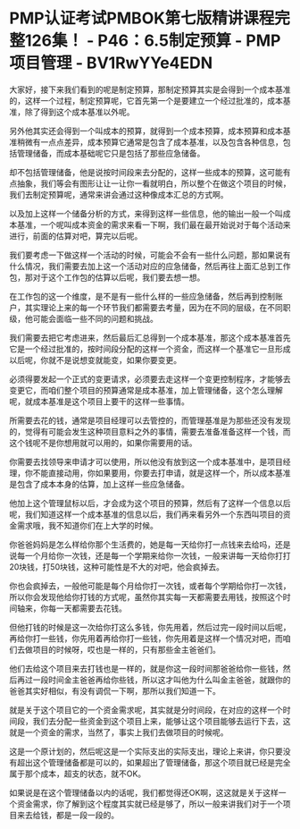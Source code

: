 # PMP认证考试PMBOK第七版精讲课程完整126集！ - P46：6.5制定预算 - PMP项目管理 - BV1RwYYe4EDN

大家好，接下来我们看到的呢是制定预算，那制定预算其实是会得到一个成本基准的，这样一个过程，制定预算呢，它首先第一个是要建立一个经过批准的，成本基准，除了得到这个成本基准以外呢。

另外他其实还会得到一个叫成本的预算，就得到一个成本预算，成本预算和成本基准稍微有一点点差异，成本预算它通常是包含了成本基准，以及包含各种信息，包括管理储备，而成本基础呢它只是包括了那些应急储备。

却不包括管理储备，他是说按时间段来去分配的，这样一些成本的预算，这可能有点抽象，我们等会有图形让让一让你一看就明白，所以整个在做这个项目的时候，我们去制定预算呢，通常来讲会通过这种像成本汇总的方式啊。

以及加上这样一个储备分析的方式，来得到这样一些信息，他的输出一般一个叫成本基准，一个呢叫成本资金的需求来看一下啊，我们最在最开始说对于每个活动来进行，前面的估算对吧，算完以后呢。

我们要考虑一下做这样一个活动的时候，可能会不会有一些什么问题，那如果说有什么情况，我们需要去加上这一个活动对应的应急储备，然后再往上面汇总到工作包，那对于这个工作包的估算以后呢，我们要去想一想。

在工作包的这一个维度，是不是有一些什么样的一些应急储备，然后再到控制账户，其实理论上来的每一个环节我们都需要去考量，因为在不同的层级，在不同职级，他可能会面临一些不同的问题和挑战。

我们需要去把它考虑进来，然后最后汇总得到一个成本基准，那这个成本基准首先它是一个经过批准的，按时间段分配的这样一个资金，而这样一个基准它一旦形成以后呢，你就不是说想变就能变，如果你要变更。

必须得要发起一个正式的变更请求，必须要去走这样一个变更控制程序，才能够去变更它，而咱们整个项目的预算通常是成本基准，加上管理储备，这个怎么理解呢，就成本基准是这个项目上要干的这样一些事情。

所需要去花的钱，通常是项目经理可以去管控的，而管理基准是为那些还没有发现的，觉得有可能会发生这种项目意料之外的事情，需要去准备准备这样一个钱，而这个钱呢不是你想用就可以用的，如果你需要用的话。

你需要去找领导来申请才可以使用，所以他没有放到这一个成本基准中，是项目经理，你不能直接动用，你如果要用，你要去打申请，就是这样一个，所以成本基准是包含了成本本身的估算，加上这样一些应急储备。

他加上这个管理鼠标以后，才会成为这个项目的预算，然后有了这样一个信息以后呢，我们知道这样一个成本基准的信息以后，我们再来看另外一个东西叫项目的资金需求哦，我不知道你们在上大学的时候。

你爸爸妈妈是怎么样给你那个生活费的，她是每一天给你打一点钱来去给吗，还是说每一个月给你一次钱，还是每一个学期来给你一次钱，一般来讲每一天给你打打20块钱，打50块钱，这种可能性是不大的对吧，他会疯掉去。

你也会疯掉去，一般他可能是每个月给你打一次钱，或者每个学期给你打一次钱，所以你会发现他给你打钱的方式呢，虽然你其实每一天都需要去用钱，按照这个时间轴来，你每一天都需要去花钱。

但他打钱的时候是这一次给你打这么多钱，你先用着，然后过完一段时间以后呢，再给你打一些钱，你先用着再给你打一些钱，你先用着是这样一个情况对吧，而咱们去做项目的时候呀，哎也是一样的，只有那些金主爸爸们。

他们去给这个项目来去打钱也是一样的，就是你这一段时间那爸爸给你一些钱，然后再过一段时间金主爸爸再给你些钱，所以这才叫他为什么叫金主爸爸，就跟你的爸爸其实好相似，有没有调侃一下啊，那所以我们知道一下。

就是关于这个项目它的一个资金需求呢，其实就是分时间段，在对应的这样一个时间段，我们去分配一些资金到这个项目上来，能够让这个项目能够去运行下去，这就是一个资金的需求，当然了，事实上我们去做项目的时候呢。

这是一个原计划的，然后呢这是一个实际支出的实际支出，理论上来讲，你只要没有超出这个管理储备都是可以的，如果超出了管理储备，那这个项目就已经是完全属于那个成本，超支的状态，就不OK。

如果说是在这个管理储备以内的话呢，我们都觉得还OK啊，这这就是关于这样一个资金需求，你了解到这个程度其实就已经是够了，所以一般来讲我们对于一个项目来去给钱，都是一段一段的。

